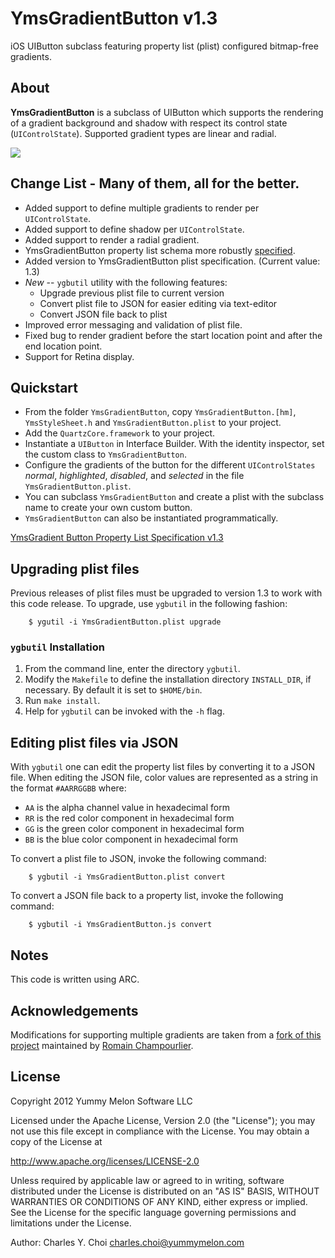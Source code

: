 # YmsGradientButton v1.3

iOS UIButton subclass featuring property list (plist) configured bitmap-free gradients.

## About

**YmsGradientButton** is a subclass of UIButton which supports the rendering of a gradient background and shadow with respect its control state (`UIControlState`). Supported gradient types are linear and radial.

![](https://raw.github.com/kickingvegas/YmsGradientButton/master/Documents/images/screenshot.png)


## Change List - Many of them, all for the better.

* Added support to define multiple gradients to render per `UIControlState`.
* Added support to define shadow per `UIControlState`.
* Added support to render a radial gradient.
* YmsGradientButton property list schema more robustly [specified](Documents/Specifications/YmsGradientButtonSchema.html).
* Added version to YmsGradientButton plist specification. (Current value: 1.3)
* *New* --  `ygbutil` utility with the following features:
    - Upgrade previous plist file to current version
    - Convert plist file to JSON for easier editing via text-editor
    - Convert JSON file back to plist
* Improved error messaging and validation of plist file.
* Fixed bug to render gradient before the start location point and after the end location point.
* Support for Retina display.

## Quickstart

* From the folder `YmsGradientButton`, copy `YmsGradientButton.[hm]`, `YmsStyleSheet.h` and `YmsGradientButton.plist` to 
  your project.
* Add the `QuartzCore.framework` to your project.
* Instantiate a `UIButton` in Interface Builder. With the identity inspector, 
  set the custom class to `YmsGradientButton`.
* Configure the gradients of the button for the different `UIControlStates`
  *normal*, *highlighted*, *disabled*, and *selected* in the file `YmsGradientButton.plist`.
* You can subclass `YmsGradientButton` and create a plist with the subclass
  name to create your own custom button.
* `YmsGradientButton` can also be instantiated programmatically.

[YmsGradient Button Property List Specification v1.3](Documents/Specifications/YmsGradientButtonSchema.html)


## Upgrading plist files

Previous releases of plist files must be upgraded to version 1.3 to work with this code release. 
To upgrade, use `ygbutil` in the following fashion:

        $ ygutil -i YmsGradientButton.plist upgrade


### `ygbutil` Installation

1. From the command line, enter the directory `ygbutil`.
2. Modify the `Makefile` to define the installation directory `INSTALL_DIR`, if necessary. By default it is set to `$HOME/bin`.
3. Run `make install`.
4. Help for `ygbutil` can be invoked with the `-h` flag.

## Editing plist files via JSON

With `ygbutil` one can edit the property list files by converting it to a JSON file. When editing the JSON file, color values are represented as a string in the format `#AARRGGBB` where:

* `AA` is the alpha channel value in hexadecimal form
* `RR` is the red color component in hexadecimal form
* `GG` is the green color component in hexadecimal form
* `BB` is the blue color component in hexadecimal form

To convert a plist file to JSON, invoke the following command:

        $ ygbutil -i YmsGradientButton.plist convert
    
To convert a JSON file back to a property list, invoke the following command:

        $ ygbutil -i YmsGradientButton.js convert


## Notes

This code is written using ARC. 

## Acknowledgements

Modifications for supporting multiple gradients are taken from a [fork of this project](https://github.com/rchampourlier/YmsGradientButton) maintained by [Romain Champourlier](https://github.com/rchampourlier).

## License

Copyright 2012 Yummy Melon Software LLC

Licensed under the Apache License, Version 2.0 (the "License");
you may not use this file except in compliance with the License.
You may obtain a copy of the License at

http://www.apache.org/licenses/LICENSE-2.0

Unless required by applicable law or agreed to in writing, software
distributed under the License is distributed on an "AS IS" BASIS,
WITHOUT WARRANTIES OR CONDITIONS OF ANY KIND, either express or implied.
See the License for the specific language governing permissions and
limitations under the License.

Author: Charles Y. Choi <charles.choi@yummymelon.com>

